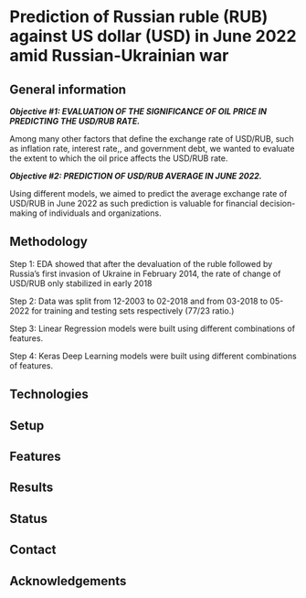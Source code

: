# Prediction of Russian ruble (RUB) against US dollar (USD) in June 2022 amid Russian-Ukrainian war

## General information 
***Objective #1: EVALUATION OF THE SIGNIFICANCE OF OIL PRICE IN PREDICTING THE USD/RUB RATE.***

Among many other factors that define the exchange rate of USD/RUB, such as inflation rate, interest rate,, and government debt, we wanted to evaluate the extent to which the oil price affects the USD/RUB rate. 

***Objective #2: PREDICTION OF USD/RUB AVERAGE IN JUNE 2022.***

Using different models, we aimed to predict the average exchange rate of USD/RUB in June 2022 as such prediction is valuable for financial decision-making of individuals and organizations. 

## Methodology
Step 1:  EDA showed that after the devaluation of the ruble followed by  Russia’s first invasion of Ukraine in February 2014, the rate of change of USD/RUB only stabilized in early 2018

Step 2: Data was split from 12-2003 to 02-2018 and from 03-2018 to 05-2022 for training and testing sets respectively (77/23 ratio.) 

Step 3: Linear Regression models were built using different combinations of features.

Step 4: Keras Deep Learning models were built using different combinations of features.


## Technologies 

## Setup 

## Features 

## Results 

## Status 

## Contact 

## Acknowledgements 

